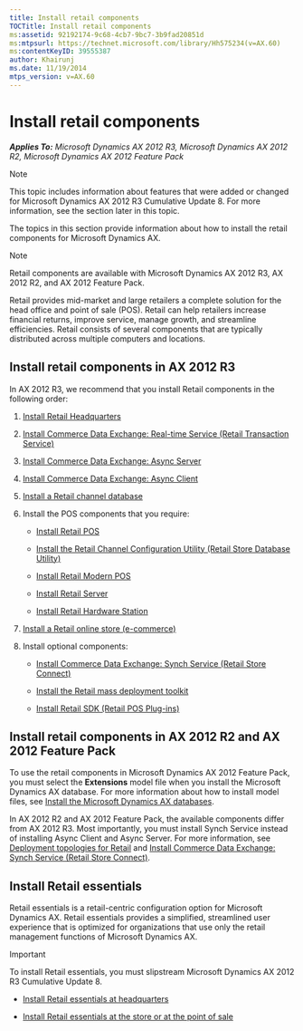 ```yaml
---
title: Install retail components
TOCTitle: Install retail components
ms:assetid: 92192174-9c68-4cb7-9bc7-3b9fad20851d
ms:mtpsurl: https://technet.microsoft.com/library/Hh575234(v=AX.60)
ms:contentKeyID: 39555387
author: Khairunj
ms.date: 11/19/2014
mtps_version: v=AX.60
---
```


# Install retail components 


_**Applies To:** Microsoft Dynamics AX 2012 R3, Microsoft Dynamics AX 2012 R2, Microsoft Dynamics AX 2012 Feature Pack_


> [!NOTE]
> <P>This topic includes information about features that were added or changed for Microsoft Dynamics AX 2012 R3 Cumulative Update 8. For more information, see the section later in this topic.</P>



The topics in this section provide information about how to install the retail components for Microsoft Dynamics AX.


> [!NOTE]
> <P>Retail components are available with Microsoft Dynamics AX 2012 R3, AX 2012 R2, and AX 2012 Feature Pack.</P>



Retail provides mid-market and large retailers a complete solution for the head office and point of sale (POS). Retail can help retailers increase financial returns, improve service, manage growth, and streamline efficiencies. Retail consists of several components that are typically distributed across multiple computers and locations.

## Install retail components in AX 2012 R3

In AX 2012 R3, we recommend that you install Retail components in the following order:

1.  [Install Retail Headquarters](install-retail-headquarters.md)

2.  [Install Commerce Data Exchange: Real-time Service (Retail Transaction Service)](install-commerce-data-exchange-real-time-service-retail-transaction-service.md)

3.  [Install Commerce Data Exchange: Async Server](install-commerce-data-exchange-async-server.md)

4.  [Install Commerce Data Exchange: Async Client](install-commerce-data-exchange-async-client.md)

5.  [Install a Retail channel database](install-a-retail-channel-database.md)

6.  Install the POS components that you require:
    
      - [Install Retail POS](install-retail-pos.md)
    
      - [Install the Retail Channel Configuration Utility (Retail Store Database Utility)](install-the-retail-channel-configuration-utility-retail-store-database-utility.md)
    
      - [Install Retail Modern POS](install-retail-modern-pos.md)
    
      - [Install Retail Server](install-retail-server.md)
    
      - [Install Retail Hardware Station](install-retail-hardware-station.md)

7.  [Install a Retail online store (e-commerce)](install-a-retail-online-store-e-commerce.md)

8.  Install optional components:
    
      - [Install Commerce Data Exchange: Synch Service (Retail Store Connect)](install-commerce-data-exchange-synch-service-retail-store-connect.md)
    
      - [Install the Retail mass deployment toolkit](install-the-retail-mass-deployment-toolkit.md)
    
      - [Install Retail SDK (Retail POS Plug-ins)](install-retail-sdk-retail-pos-plug-ins.md)

## Install retail components in AX 2012 R2 and AX 2012 Feature Pack

To use the retail components in Microsoft Dynamics AX 2012 Feature Pack, you must select the **Extensions** model file when you install the Microsoft Dynamics AX database. For more information about how to install model files, see [Install the Microsoft Dynamics AX databases](install-the-microsoft-dynamics-ax-databases.md).

In AX 2012 R2 and AX 2012 Feature Pack, the available components differ from AX 2012 R3. Most importantly, you must install Synch Service instead of installing Async Client and Async Server. For more information, see [Deployment topologies for Retail](deployment-topologies-for-retail.md) and [Install Commerce Data Exchange: Synch Service (Retail Store Connect)](install-commerce-data-exchange-synch-service-retail-store-connect.md).

## Install Retail essentials

Retail essentials is a retail-centric configuration option for Microsoft Dynamics AX. Retail essentials provides a simplified, streamlined user experience that is optimized for organizations that use only the retail management functions of Microsoft Dynamics AX.


> [!IMPORTANT]
> <P>To install Retail essentials, you must slipstream Microsoft Dynamics AX 2012 R3 Cumulative Update 8.</P>



  - [Install Retail essentials at headquarters](install-retail-essentials-at-headquarters.md)

  - [Install Retail essentials at the store or at the point of sale](install-retail-essentials-at-the-store-or-at-the-point-of-sale.md)

  


